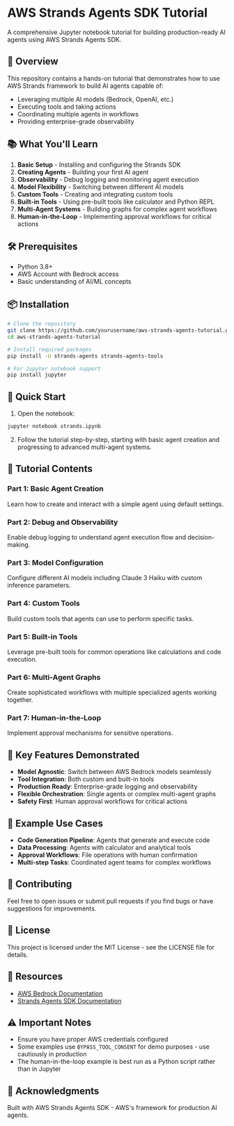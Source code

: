# AWS Strands Agents SDK Tutorial

A comprehensive Jupyter notebook tutorial for building production-ready AI agents using AWS Strands Agents SDK.

## 🚀 Overview

This repository contains a hands-on tutorial that demonstrates how to use AWS Strands framework to build AI agents capable of:
- Leveraging multiple AI models (Bedrock, OpenAI, etc.)
- Executing tools and taking actions
- Coordinating multiple agents in workflows
- Providing enterprise-grade observability

## 📚 What You'll Learn

1. **Basic Setup** - Installing and configuring the Strands SDK
2. **Creating Agents** - Building your first AI agent
3. **Observability** - Debug logging and monitoring agent execution
4. **Model Flexibility** - Switching between different AI models
5. **Custom Tools** - Creating and integrating custom tools
6. **Built-in Tools** - Using pre-built tools like calculator and Python REPL
7. **Multi-Agent Systems** - Building graphs for complex agent workflows
8. **Human-in-the-Loop** - Implementing approval workflows for critical actions

## 🛠️ Prerequisites

- Python 3.8+
- AWS Account with Bedrock access
- Basic understanding of AI/ML concepts

## 📦 Installation

```bash
# Clone the repository
git clone https://github.com/yourusername/aws-strands-agents-tutorial.git
cd aws-strands-agents-tutorial

# Install required packages
pip install -U strands-agents strands-agents-tools

# For Jupyter notebook support
pip install jupyter
```

## 🏃 Quick Start

1. Open the notebook:
```bash
jupyter notebook strands.ipynb
```

2. Follow the tutorial step-by-step, starting with basic agent creation and progressing to advanced multi-agent systems.

## 📖 Tutorial Contents

### Part 1: Basic Agent Creation
Learn how to create and interact with a simple agent using default settings.

### Part 2: Debug and Observability
Enable debug logging to understand agent execution flow and decision-making.

### Part 3: Model Configuration
Configure different AI models including Claude 3 Haiku with custom inference parameters.

### Part 4: Custom Tools
Build custom tools that agents can use to perform specific tasks.

### Part 5: Built-in Tools
Leverage pre-built tools for common operations like calculations and code execution.

### Part 6: Multi-Agent Graphs
Create sophisticated workflows with multiple specialized agents working together.

### Part 7: Human-in-the-Loop
Implement approval mechanisms for sensitive operations.

## 🔑 Key Features Demonstrated

- **Model Agnostic**: Switch between AWS Bedrock models seamlessly
- **Tool Integration**: Both custom and built-in tools
- **Production Ready**: Enterprise-grade logging and observability
- **Flexible Orchestration**: Single agents or complex multi-agent graphs
- **Safety First**: Human approval workflows for critical actions

## 📝 Example Use Cases

- **Code Generation Pipeline**: Agents that generate and execute code
- **Data Processing**: Agents with calculator and analytical tools
- **Approval Workflows**: File operations with human confirmation
- **Multi-step Tasks**: Coordinated agent teams for complex workflows

## 🤝 Contributing

Feel free to open issues or submit pull requests if you find bugs or have suggestions for improvements.

## 📄 License

This project is licensed under the MIT License - see the LICENSE file for details.

## 🔗 Resources

- [AWS Bedrock Documentation](https://docs.aws.amazon.com/bedrock/)
- [Strands Agents SDK Documentation](https://github.com/aws/strands-agents)

## ⚠️ Important Notes

- Ensure you have proper AWS credentials configured
- Some examples use `BYPASS_TOOL_CONSENT` for demo purposes - use cautiously in production
- The human-in-the-loop example is best run as a Python script rather than in Jupyter

## 🙏 Acknowledgments

Built with AWS Strands Agents SDK - AWS's framework for production AI agents.
